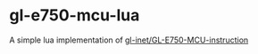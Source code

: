 # gl-e750-mcu-lua

A simple lua implementation of [gl-inet/GL-E750-MCU-instruction](https://github.com/gl-inet/GL-E750-MCU-instruction)